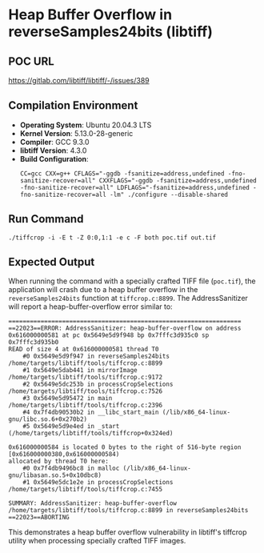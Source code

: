 # Heap Buffer Overflow in reverseSamples24bits (libtiff)

## POC URL
https://gitlab.com/libtiff/libtiff/-/issues/389

## Compilation Environment
- **Operating System**: Ubuntu 20.04.3 LTS
- **Kernel Version**: 5.13.0-28-generic
- **Compiler**: GCC 9.3.0
- **libtiff Version**: 4.3.0
- **Build Configuration**:
  ```
  CC=gcc CXX=g++ CFLAGS="-ggdb -fsanitize=address,undefined -fno-sanitize-recover=all" CXXFLAGS="-ggdb -fsanitize=address,undefined -fno-sanitize-recover=all" LDFLAGS="-fsanitize=address,undefined -fno-sanitize-recover=all -lm" ./configure --disable-shared
  ```

## Run Command
```
./tiffcrop -i -E t -Z 0:0,1:1 -e c -F both poc.tif out.tif
```

## Expected Output
When running the command with a specially crafted TIFF file (`poc.tif`), the application will crash due to a heap buffer overflow in the `reverseSamples24bits` function at `tiffcrop.c:8899`. The AddressSanitizer will report a heap-buffer-overflow error similar to:

```
=================================================================
==22023==ERROR: AddressSanitizer: heap-buffer-overflow on address 0x616000000581 at pc 0x5649e5d9f948 bp 0x7fffc3d935c0 sp 0x7fffc3d935b0
READ of size 4 at 0x616000000581 thread T0
    #0 0x5649e5d9f947 in reverseSamples24bits /home/targets/libtiff/tools/tiffcrop.c:8899
    #1 0x5649e5dab441 in mirrorImage /home/targets/libtiff/tools/tiffcrop.c:9172
    #2 0x5649e5dc253b in processCropSelections /home/targets/libtiff/tools/tiffcrop.c:7526
    #3 0x5649e5d95472 in main /home/targets/libtiff/tools/tiffcrop.c:2396
    #4 0x7f4db90530b2 in __libc_start_main (/lib/x86_64-linux-gnu/libc.so.6+0x270b2)
    #5 0x5649e5d9e4ed in _start (/home/targets/libtiff/tools/tiffcrop+0x324ed)

0x616000000584 is located 0 bytes to the right of 516-byte region [0x616000000380,0x616000000584)
allocated by thread T0 here:
    #0 0x7f4db9496bc8 in malloc (/lib/x86_64-linux-gnu/libasan.so.5+0x10dbc8)
    #1 0x5649e5dc1e2e in processCropSelections /home/targets/libtiff/tools/tiffcrop.c:7455

SUMMARY: AddressSanitizer: heap-buffer-overflow /home/targets/libtiff/tools/tiffcrop.c:8899 in reverseSamples24bits
==22023==ABORTING
```

This demonstrates a heap buffer overflow vulnerability in libtiff's tiffcrop utility when processing specially crafted TIFF images.